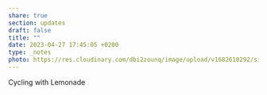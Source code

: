 ```yaml
---
share: true
section: updates
draft: false
title: ""
date: 2023-04-27 17:45:05 +0200
type: _notes
photo: https://res.cloudinary.com/dbi2zounq/image/upload/v1682610292/sisw3fp4nxnt8t1l11zz.jpg
---
```



Cycling with Lemonade
